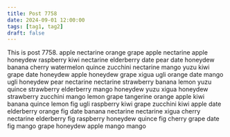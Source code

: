 ```yaml
---
title: Post 7758
date: 2024-09-01 12:00:00
tags: [tag1, tag2]
draft: false
---
```

This is post 7758.
apple
nectarine
orange
grape
apple
nectarine
apple
honeydew
raspberry
kiwi
nectarine
elderberry
date
pear
date
honeydew
banana
cherry
watermelon
quince
zucchini
nectarine
mango
yuzu
kiwi
grape
date
honeydew
apple
honeydew
grape
xigua
ugli
orange
date
mango
ugli
honeydew
pear
nectarine
nectarine
strawberry
banana
lemon
yuzu
quince
strawberry
elderberry
mango
honeydew
yuzu
xigua
honeydew
strawberry
zucchini
mango
lemon
grape
tangerine
orange
apple
kiwi
banana
quince
lemon
fig
ugli
raspberry
kiwi
grape
zucchini
kiwi
apple
date
elderberry
orange
fig
date
banana
nectarine
nectarine
xigua
cherry
nectarine
elderberry
fig
raspberry
honeydew
quince
fig
cherry
grape
date
fig
mango
grape
honeydew
apple
mango
mango
